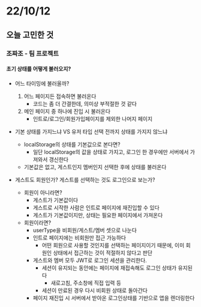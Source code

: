 # 22/10/12

## 오늘 고민한 것

### 조짜조 - 팀 프로젝트

#### 초기 상태를 어떻게 불러오지?

- 어느 타이밍에 불러올까?
	1. 어느 페이지든 접속하면 불러온다
		- 코드는 좀 더 간결한데, 의미상 부적절한 것 같다
	2. 메인 페이지 중 하나에 진입 시 불러온다
		- 인트로/로그인/회원가입페이지를 제외한 나머지 페이지

- 기본 상태를 가지느냐 VS 유저 타입 선택 전까지 상태를 가지지 않느냐
	- localStorage의 상태를 기본값으로 본다면?
		- 일단 localStorage의 값을 상태로 가지고, 로그인 한 경우에만 서버에서 가져와서 갱신한다
	- 기본값은 없고, 게스트인지 멤버인지 선택한 후에 상태를 불러온다

- 게스트도 회원인가? 게스트를 선택하는 것도 로그인으로 보는가?
	- 회원이 아니라면?
		- 게스트가 기본값이다
		- 게스트로 시작한 사람은 인트로 페이지에 재진입할 수 있다
		- 게스트가 기본값이지만, 상태는 필요한 페이지에서 가져온다
	- 회원이라면?
		- userType을 비회원/게스트/멤버 셋으로 나눈다
		- 인트로 페이지에는 비회원만 접근 가능하다
			- 어떤 회원으로 사용할 것인지를 선택하는 페이지이기 때문에, 이미 회원인 상태에서 접근하는 것이 적절하지 않다고 판단
		- 게스트와 멤버 모두 JWT로 로그인 세션을 관리한다.
			- 세션이 유지되는 동안에는 페이지에 재접속해도 로그인 상태가 유지된다
				- 새로고침, 주소창에 직접 입력 등
			- 세션이 만료된 경우 다시 비회원 상태로 돌아간다
		- 페이지 재진입 시 서버에서 받아온 로그인상태를 기반으로 앱을 렌더링한다